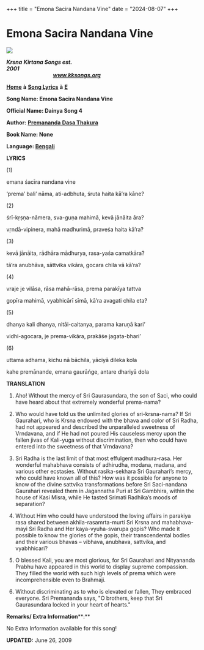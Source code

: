 +++
title = "Emona Sacira Nandana Vine"
date = "2024-08-07"
+++

# Emona Sacira Nandana Vine
**[![](http://kksongs.org/image_files/image002.jpg)](http://kksongs.org/)**

**_Krsna_** **_Kirtana Songs est. 2001_**                                                                                                                                                      **_www.kksongs.org_**

**[Home](http://kksongs.org/)** **à** **[Song Lyrics](http://kksongs.org/lyrics.html)** **à** **[E](http://kksongs.org/songs/song_e.html)**

**Song Name: Emona Sacira Nandana Vine**

**Official Name: Dainya Song 4**

**Author:** [**Premananda** **Dasa Thakura**](http://kksongs.org/authors/list/premananda.html)

**Book Name: None**

**Language: [Bengali](http://kksongs.org/language/list/bengali.html)**

**LYRICS**

(1)

emana śacīra nandana vine

‘prema’ bali’ nāma, ati-adbhuta, śruta haita kā’ra kāne?

(2)

śrī-kṛṣṇa-nāmera, sva-guṇa mahimā, kevā jānāita āra?

vṛndā-vipinera, mahā madhurimā, praveśa haita kā’ra?

(3)

kevā jānāita, rādhāra mādhurya, rasa-yaśa camatkāra?

tā’ra anubhāva, sāttvika vikāra, gocara chila vā kā’ra?

(4)

vraje je vilāsa, rāsa mahā-rāsa, prema parakīya tattva

gopīra mahimā, vyabhicārī sīmā, kā’ra avagati chila eta?

(5)

dhanya kali dhanya, nitāi-caitanya, parama karuṇā kari’

vidhi-agocara, je prema-vikāra, prakāśe jagata-bhari’

(6)

uttama adhama, kichu nā bāchila, yāciyā dileka kola

kahe premānande, emana gaurāńge, antare dhariyā dola

**TRANSLATION**

1) Aho! Without the mercy of Sri Gaurasundara, the son of Saci, who could have heard about that extremely wonderful prema-nama?

2) Who would have told us the unlimited glories of sri-krsna-nama? If Sri Gaurahari, who is Krsna endowed with the bhava and color of Sri Radha, had not appeared and described the unparalleled sweetness of Vrndavana, and if He had not poured His causeless mercy upon the fallen jivas of Kali-yuga without discrimination, then who could have entered into the sweetness of that Vrndavana?

3) Sri Radha is the last limit of that most effulgent madhura-rasa. Her wonderful mahabhava consists of adhirudha, modana, madana, and various other ecstasies. Without rasika-sekhara Sri Gaurahari’s mercy, who could have known all of this? How was it possible for anyone to know of the divine sattvika transformations before Sri Saci-nandana Gaurahari revealed them in Jagannatha Puri at Sri Gambhira, within the house of Kasi Misra, while He tasted Srimati Radhika’s moods of separation?

4) Without Him who could have understood the loving affairs in parakiya rasa shared between akhila-rasamrta-murti Sri Krsna and mahabhava-mayi Sri Radha and Her kaya-vyuha-svarupa gopis? Who made it possible to know the glories of the gopis, their transcendental bodies and their various bhavas – vibhava, anubhava, sattvika, and vyabhhicari?

5) O blessed Kali, you are most glorious, for Sri Gaurahari and Nityananda Prabhu have appeared in this world to display supreme compassion. They filled the world with such high levels of prema which were incomprehensible even to Brahmaji.

6) Without discriminating as to who is elevated or fallen, They embraced everyone. Sri Premananda says, "O brothers, keep that Sri Gaurasundara locked in your heart of hearts."

**Remarks/ Extra Information****:**

No Extra Information available for this song!

**UPDATED:** June 26, 2009